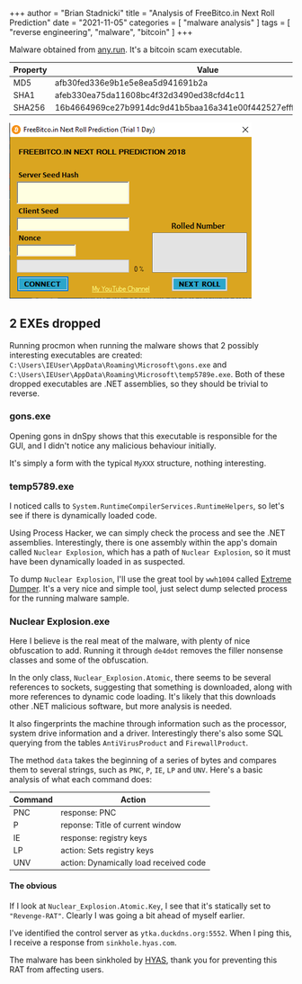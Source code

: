 +++
author = "Brian Stadnicki"
title = "Analysis of FreeBitco.in Next Roll Prediction"
date = "2021-11-05"
categories = [ "malware analysis" ]
tags = [ "reverse engineering", "malware", "bitcoin" ]
+++

Malware obtained from [any.run](https://app.any.run/tasks/3ed270df-6851-438c-a0ec-fbc3f5f32847/). It's a bitcoin scam executable.

Property              | Value
----------------------|---------------------------------------------------
MD5                   | afb30fed336e9b1e5e8ea5d941691b2a
SHA1                  | afeb330ea75da11608bc4f32d3490ed38cfd4c11
SHA256                | 16b4664969ce27b9914dc9d41b5baa16a341e00f442527efffd478a73a014fa1

![Initial window](/posts/malware-freebitcoin-next-roll-prediction/inital.png)

## 2 EXEs dropped

Running procmon when running the malware shows that 2 possibly interesting executables are created: `C:\Users\IEUser\AppData\Roaming\Microsoft\gons.exe` and `C:\Users\IEUser\AppData\Roaming\Microsoft\temp5789e.exe`. Both of these dropped executables are .NET assemblies, so they should be trivial to reverse.

### gons.exe
Opening gons in dnSpy shows that this executable is responsible for the GUI, and I didn't notice any malicious behaviour initially.

It's simply a form with the typical `MyXXX` structure, nothing interesting.

### temp5789.exe
I noticed calls to `System.RuntimeCompilerServices.RuntimeHelpers`, so let's see if there is dynamically loaded code.

Using Process Hacker, we can simply check the process and see the .NET assemblies. Interestingly, there is one assembly within the app's domain called `Nuclear Explosion`, which has a path of `Nuclear Explosion`, so it must have been dynamically loaded in as suspected.

To dump `Nuclear Explosion`, I'll use the great tool by `wwh1004` called [Extreme Dumper](https://github.com/wwh1004/ExtremeDumper). It's a very nice and simple tool, just select dump selected process for the running malware sample.

### Nuclear Explosion.exe
Here I believe is the real meat of the malware, with plenty of nice obfuscation to add. Running it through `de4dot` removes the filler nonsense classes and some of the obfuscation.

In the only class, `Nuclear_Explosion.Atomic`, there seems to be several references to sockets, suggesting that something is downloaded, along with more references to dynamic code loading. It's likely that this downloads other .NET malicious software, but more analysis is needed.

It also fingerprints the machine through information such as the processor, system drive information and a driver. Interestingly there's also some SQL querying from the tables `AntiVirusProduct` and `FirewallProduct`.

The method `data` takes the beginning of a series of bytes and compares them to several strings, such as `PNC`, `P`, `IE`, `LP` and `UNV`. Here's a basic analysis of what each command does:

Command | Action
--------|------------------------------------------------
PNC     | response: PNC
P       | reponse: Title of current window
IE      | response: registry keys
LP      | action: Sets registry keys
UNV     | action: Dynamically load received code

#### The obvious
If I look at `Nuclear_Explosion.Atomic.Key`, I see that it's statically set to `"Revenge-RAT"`. Clearly I was going a bit ahead of myself earlier.

I've identified the control server as `ytka.duckdns.org:5552`. When I ping this, I receive a response from `sinkhole.hyas.com`.

The malware has been sinkholed by [HYAS](https://hyas.com), thank you for preventing this RAT from affecting users.
